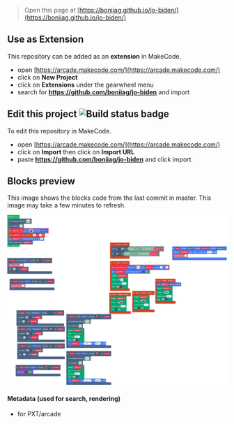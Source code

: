 


> Open this page at [https://boniiag.github.io/jo-biden/](https://boniiag.github.io/jo-biden/)

## Use as Extension

This repository can be added as an **extension** in MakeCode.

* open [https://arcade.makecode.com/](https://arcade.makecode.com/)
* click on **New Project**
* click on **Extensions** under the gearwheel menu
* search for **https://github.com/boniiag/jo-biden** and import

## Edit this project ![Build status badge](https://github.com/boniiag/jo-biden/workflows/MakeCode/badge.svg)

To edit this repository in MakeCode.

* open [https://arcade.makecode.com/](https://arcade.makecode.com/)
* click on **Import** then click on **Import URL**
* paste **https://github.com/boniiag/jo-biden** and click import

## Blocks preview

This image shows the blocks code from the last commit in master.
This image may take a few minutes to refresh.

![A rendered view of the blocks](https://github.com/boniiag/jo-biden/raw/master/.github/makecode/blocks.png)

#### Metadata (used for search, rendering)

* for PXT/arcade
<script src="https://makecode.com/gh-pages-embed.js"></script><script>makeCodeRender("{{ site.makecode.home_url }}", "{{ site.github.owner_name }}/{{ site.github.repository_name }}");</script>
